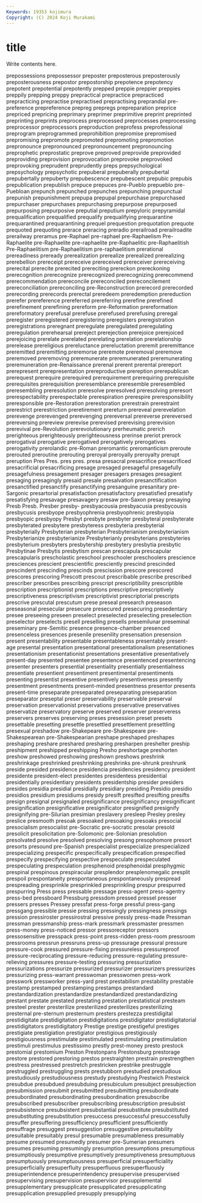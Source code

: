 ```yaml
---
Keywords: 19353 kojimura
Copyright: (C) 2024 Koji Murakami
---
```


# title

Write contents here.



 prepossessions prepossessor preposter preposterous preposterously preposterousness
prepostor prepostorship prepotence prepotency prepotent prepotential prepotently prepped preppie preppier
preppies preppily prepping preppy prepractical prepractice prepracticed prepracticing prepractise prepractised
prepractising preprandial pre-preference prepreference prepreg prepregs prepreparation preprice prepriced prepricing
preprimary preprimer preprimitive preprint preprinted preprinting preprints preprocess preprocessed preprocesses
preprocessing preprocessor preprocessors preproduction preprofess preprofessional preprogram preprogrammed preprohibition prepromise
prepromised prepromising prepromote prepromoted prepromoting prepromotion prepronounce prepronounced prepronouncement prepronouncing
preprophetic preprostatic preprove preproved preprovide preprovided preproviding preprovision preprovocation preprovoke
preprovoked preprovoking preprudent preprudently preps prepsychological prepsychology prepsychotic prepuberal prepuberally
prepubertal prepubertally prepuberty prepubescence prepubescent prepubic prepubis prepublication prepublish prepuce
prepuces pre-Pueblo prepueblo pre-Puebloan prepunch prepunched prepunches prepunching prepunctual prepunish
prepunishment prepupa prepupal prepurchase prepurchased prepurchaser prepurchases prepurchasing prepurpose prepurposed
prepurposing prepurposive preputial preputium prepyloric prepyramidal prequalification prequalified prequalify prequalifying
prequarantine prequarantined prequarantining prequel prequestion prequotation prequote prequoted prequoting prerace
preracing preradio prerailroad prerailroadite prerailway preramus pre-Raphael pre-raphael pre-Raphaelism Pre-Raphaelite
pre-Raphaelite pre-raphaelite pre-Raphaelitic pre-Raphaelitish Pre-Raphaelitism pre-Raphaelitism pre-raphaelitism prerational prereadiness preready
prerealization prerealize prerealized prerealizing prerebellion prereceipt prereceive prereceived prereceiver prereceiving
prerecital prerecite prerecited prereciting prereckon prereckoning prerecognition prerecognize prerecognized prerecognizing
prerecommend prerecommendation prereconcile prereconciled prereconcilement prereconciliation prereconciling pre-Reconstruction prerecord prerecorded
prerecording prerecords prerectal preredeem preredemption prereduction prerefer prereference prereferred prereferring
prerefine prerefined prerefinement prerefining prereform pre-Reformation prereformation prereformatory prerefusal prerefuse
prerefused prerefusing preregal preregister preregistered preregistering preregisters preregistration preregistrations preregnant
preregulate preregulated preregulating preregulation prerehearsal prereject prerejection prerejoice prerejoiced prerejoicing
prerelate prerelated prerelating prerelation prerelationship prerelease prereligious prereluctance prereluctation preremit
preremittance preremitted preremitting preremorse preremote preremoval preremove preremoved preremoving preremunerate
preremunerated preremunerating preremuneration pre-Renaissance prerenal prerent prerental prereport prerepresent prerepresentation
prereproductive prereption prerepublican prerequest prerequire prerequired prerequirement prerequiring prerequisite prerequisites
prerequisition preresemblance preresemble preresembled preresembling preresolution preresolve preresolved preresolving preresort
prerespectability prerespectable prerespiration prerespire preresponsibility preresponsible pre-Restoration prerestoration prerestrain prerestraint
prerestrict prerestriction preretirement prereturn prereveal prerevelation prerevenge prerevenged prerevenging prereversal
prereverse prereversed prereversing prereview prerevise prerevised prerevising prerevision prerevival pre-Revolution
prerevolutionary prerheumatic prerich prerighteous prerighteously prerighteousness prerinse preriot prerock prerogatival
prerogative prerogatived prerogatively prerogatives prerogativity prerolandic pre-Roman preromantic preromanticism preroute
prerouted preroutine prerouting preroyal preroyally preroyalty prerupt preruption Pres Pres.
pres pres. presa presacral presacrifice presacrificed presacrificial presacrificing presage presaged
presageful presagefully presagefulness presagement presager presagers presages presagient presaging presagingly
presaid presale presalvation presanctification presanctified presanctify presanctifying presanguine presanitary pre-Sargonic
presartorial presatisfaction presatisfactory presatisfied presatisfy presatisfying presavage presavagery presaw pre-Saxon
presay presaying Presb Presb. Presber presby- presbyacousia presbyacusia presbycousis presbycusis
presbyope presbyophrenia presbyophrenic presbyopia presbyopic presbyopy Presbyt presbyte presbyter presbyteral
presbyterate presbyterated presbytere presbyteress presbyteria presbyterial presbyterially Presbyterian presbyterian Presbyterianism
presbyterianism Presbyterianize presbyterianize Presbyterianly presbyterians presbyteries presbyterium presbyters presbytership presbytery
presbytia presbytic Presbytinae Presbytis presbytism prescan prescapula prescapular prescapularis prescholastic
preschool preschooler preschoolers prescience presciences prescient prescientific presciently prescind prescinded
prescindent prescinding prescinds prescission prescore prescored prescores prescoring Prescott prescout
prescribable prescribe prescribed prescriber prescribes prescribing prescript prescriptibility prescriptible prescription
prescriptionist prescriptions prescriptive prescriptively prescriptiveness prescriptivism prescriptivist prescriptorial prescripts prescrive
prescutal prescutum prese preseal presearch preseason preseasonal presecular presecure presecured
presecuring presedentary presee preseeing preseen preselect preselected preselecting preselection preselector
preselects presell preselling presells presemilunar preseminal preseminary pre-Semitic presence presence-chamber
presenced presenceless presences presenile presenility presensation presension present presentability presentable
presentableness presentably present-age presental presentation presentational presentationalism presentationes presentationism presentationist
presentations presentative presentatively present-day presented presentee presentence presentenced presentencing presenter
presenters presential presentiality presentially presentialness presentiate presentient presentiment presentimental presentiments
presenting presentist presentive presentively presentiveness presently presentment presentments present-minded presentness
presentor presents present-time preseparate preseparated preseparating preseparation preseparator preseptal preser
preservability preservable preserval preservation preservationist preservations preservative preservatives preservatize preservatory
preserve preserved preserver preserveress preservers preserves preserving preses presession preset
presets presettable presetting presettle presettled presettlement presettling presexual preshadow pre-Shakepeare
pre-Shakespeare pre-Shakespearean pre-Shakespearian preshape preshaped preshapes preshaping preshare preshared presharing
presharpen preshelter preship preshipment preshipped preshipping Presho preshortage preshorten preshow
preshowed preshowing preshown preshows preshrink preshrinkage preshrinked preshrinking preshrinks pre-shrunk
preshrunk preside presided presidence presidencia presidencies presidency president presidente president-elect
presidentes presidentess presidential presidentially presidentiary presidents presidentship presider presiders presides
presidia presidial presidially presidiary presiding Presidio presidio presidios presidium presidiums
presidy presift presifted presifting presifts presign presignal presignaled presignificance presignificancy
presignificant presignification presignificative presignificator presignified presignify presignifying pre-Silurian presimian preslavery
presleep Presley presley preslice presmooth presoak presoaked presoaking presoaks presocial
presocialism presocialist pre-Socratic pre-socratic presolar presold presolicit presolicitation pre-Solomonic pre-Solonian
presolution presolvated presolve presolved presolving presong presophomore presort presorts presound
pre-Spanish prespecialist prespecialize prespecialized prespecializing prespecific prespecifically prespecification prespecified prespecify
prespecifying prespective prespeculate prespeculated prespeculating prespeculation presphenoid presphenoidal presphygmic prespinal
prespinous prespiracular presplendor presplenomegalic presplit prespoil prespontaneity prespontaneous prespontaneously prespread
prespreading presprinkle presprinkled presprinkling prespur prespurred prespurring Press press pressable
pressage press-agent press-agentry press-bed pressboard Pressburg pressdom pressed pressel presser
pressers presses Pressey pressfat press-forge pressful press-gang pressgang pressible pressie
pressing pressingly pressingness pressings pression pressiroster pressirostral pressive pressly press-made
Pressman pressman pressmanship press-mark pressmark pressmaster pressmen press-money press-noticed pressor
pressoreceptor pressors pressosensitive presspack press-point press-ridden press-room pressroom pressrooms pressrun
pressruns press-up pressurage pressural pressure pressure-cook pressured pressure-fixing pressureless pressureproof
pressure-reciprocating pressure-reducing pressure-regulating pressure-relieving pressures pressure-testing pressuring pressurization pressurizations pressurize
pressurized pressurizer pressurizers pressurizes pressurizing press-warrant presswoman presswomen press-work presswork
pressworker press-yard prest prestabilism prestability prestable prestamp prestamped prestamping prestamps
prestandard prestandardization prestandardize prestandardized prestandardizing prestant prestate prestated prestating prestation
prestatistical presteam presteel prester presterilize presterilized presterilizes presterilizing presternal pre-sternum
presternum presters prestezza prestidigital prestidigitate prestidigitation prestidigitations prestidigitator prestidigitatorial prestidigitators
prestidigitatory Prestige prestige prestigeful prestiges prestigiate prestigiation prestigiator prestigious prestigiously
prestigiousness prestimulate prestimulated prestimulating prestimulation prestimuli prestimulus prestissimo prestly prest-money
presto prestock prestomial prestomium Preston Prestonpans Prestonsburg prestorage prestore prestored
prestoring prestos prestraighten prestrain prestrengthen prestress prestressed prestretch prestricken prestrike
prestruggle prestruggled prestruggling prests prestubborn prestudied prestudious prestudiously prestudiousness prestudy
prestudying Prestwich Prestwick presubdue presubdued presubduing presubiculum presubject presubjection presubmission
presubmit presubmitted presubmitting presubordinate presubordinated presubordinating presubordination presubscribe presubscribed presubscriber
presubscribing presubscription presubsist presubsistence presubsistent presubstantial presubstitute presubstituted presubstituting presubstitution
presuccess presuccessful presuccessfully presuffer presuffering presufficiency presufficient presufficiently presuffrage presuggest
presuggestion presuggestive presuitability presuitable presuitably presul presumable presumableness presumably presume
presumed presumedly presumer pre-Sumerian presumers presumes presuming presumingly presumption presumptions
presumptious presumptiously presumptive presumptively presumptiveness presumptuous presumptuously presumptuousness presuperficial presuperficiality
presuperficially presuperfluity presuperfluous presuperfluously presuperintendence presuperintendency presupervise presupervised presupervising presupervision
presupervisor presupplemental presupplementary presupplicate presupplicated presupplicating presupplication presupplied presupply presupplying
